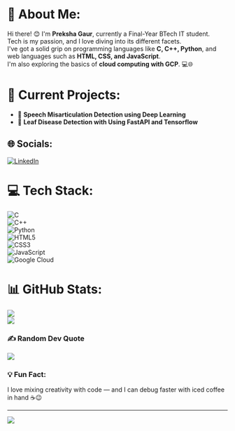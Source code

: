 # 💫 About Me:
Hi there! 😊 I'm **Preksha Gaur**, currently a Final-Year BTech IT student.  
Tech is my passion, and I love diving into its different facets.  
I've got a solid grip on programming languages like **C, C++, Python**, and web languages such as **HTML, CSS, and JavaScript**.  
I'm also exploring the basics of **cloud computing with GCP**. 💻🌐

# 🚀 Current Projects:
- 🎤 **Speech Misarticulation Detection using Deep Learning**
- 🌿 **Leaf Disease Detection with Using FastAPI and Tensorflow**

## 🌐 Socials:
[![LinkedIn](https://img.shields.io/badge/LinkedIn-%230077B5.svg?logo=linkedin&logoColor=white)](https://www.linkedin.com/in/preksha-gaur-4439bb25a/)

# 💻 Tech Stack:
![C](https://img.shields.io/badge/c-%2300599C.svg?style=for-the-badge&logo=c&logoColor=white)  
![C++](https://img.shields.io/badge/c++-%2300599C.svg?style=for-the-badge&logo=c%2B%2B&logoColor=white)  
![Python](https://img.shields.io/badge/Python-%2314354C.svg?style=for-the-badge&logo=python&logoColor=white)  
![HTML5](https://img.shields.io/badge/html5-%23E34F26.svg?style=for-the-badge&logo=html5&logoColor=white)  
![CSS3](https://img.shields.io/badge/css3-%231572B6.svg?style=for-the-badge&logo=css3&logoColor=white)  
![JavaScript](https://img.shields.io/badge/javascript-%23323330.svg?style=for-the-badge&logo=javascript&logoColor=%23F7DF1E)  
![Google Cloud](https://img.shields.io/badge/GoogleCloud-%234285F4.svg?style=for-the-badge&logo=google-cloud&logoColor=white)

# 📊 GitHub Stats:
![](https://github-readme-stats.vercel.app/api?username=Gaurpreksha2004&theme=react&hide_border=true&include_all_commits=true&count_private=true)<br/>
![](https://github-readme-stats.vercel.app/api/top-langs/?username=Gaurpreksha2004&theme=react&hide_border=true&include_all_commits=true&count_private=true&layout=compact)

### ✍️ Random Dev Quote
![](https://quotes-github-readme.vercel.app/api?type=horizontal&theme=light)


### 💡 Fun Fact:
I love mixing creativity with code — and I can debug faster with iced coffee in hand ☕😉

---
[![](https://visitcount.itsvg.in/api?id=Gaurpreksha2004&icon=0&color=5)](https://visitcount.itsvg.in)

<!-- Proudly created with GPRM ( https://gprm.itsvg.in ) --> 
